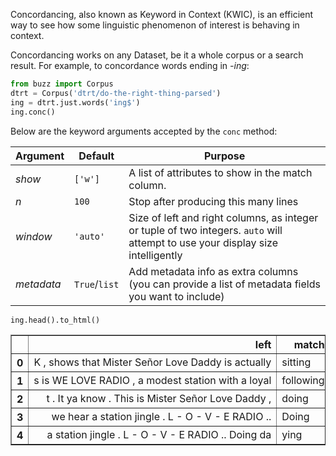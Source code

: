 Concordancing, also known as Keyword in Context (KWIC), is an efficient way to see how some linguistic phenomenon of interest is behaving in context.

Concordancing works on any Dataset, be it a whole corpus or a search result. For example, to concordance words ending in *-ing*:


```python
from buzz import Corpus
dtrt = Corpus('dtrt/do-the-right-thing-parsed')
ing = dtrt.just.words('ing$')
ing.conc()
```

Below are the keyword arguments accepted by the `conc` method:

| Argument | Default | Purpose                                           |
|----------|---------|---------------------------------------------------|
| *show*     | `['w']` | A list of attributes to show in the match column. |
| *n*         |  `100`       |   Stop after producing this many lines  |
| *window*         |  `'auto'`       |  Size of left and right columns, as integer or tuple of two integers. `auto` will attempt to use your display size intelligently                                    |
| *metadata*         |  `True`/`list`       |  Add metadata info as extra columns (you can provide a list of metadata fields you want to include)                        |


```python
ing.head().to_html()
```

<table border="1" class="dataframe" style="white-space: nowrap;">
  <col align="right">
  <thead>
    <tr style="text-align: right;">
      <th></th>
      <th>left</th>
      <th>match</th>
      <th>right</th>
      <th>file</th>
      <th>s</th>
      <th>camera_angle</th>
      <th>line</th>
      <th>loc</th>
      <th>scene</th>
      <th>sent_id</th>
      <th>setting</th>
      <th>speaker</th>
      <th>stage_direction</th>
      <th>text</th>
      <th>time</th>
      <th>voice-delivery</th>
    </tr>
  </thead>
  <tbody>
    <tr>
      <th>0</th>
      <td style="text-align: right;">K , shows that Mister Señor Love Daddy is actually</td>
      <td>sitting</td>
      <td>in a storefront window . The control booth looks d</td>
      <td>01-we-love-radio-station-storefront</td>
      <td>12</td>
      <td>NaN</td>
      <td>2</td>
      <td>INT</td>
      <td>1</td>
      <td>12</td>
      <td>WE LOVE RADIO STATION STOREFRONT</td>
      <td>MISTER SEÑOR LOVE DADDY</td>
      <td>True</td>
      <td>The last on your dial, but the first in ya hear...</td>
      <td>DAY</td>
      <td>NaN</td>
    </tr>
    <tr>
      <th>1</th>
      <td style="text-align: right;">s is WE LOVE RADIO , a modest station with a loyal</td>
      <td>following</td>
      <td>, * right in the heart of the neighborhood . The O</td>
      <td>01-we-love-radio-station-storefront</td>
      <td>14</td>
      <td>NaN</td>
      <td>_</td>
      <td>INT</td>
      <td>1</td>
      <td>14</td>
      <td>WE LOVE RADIO STATION STOREFRONT</td>
      <td>_</td>
      <td>True</td>
      <td>This is WE LOVE RADIO, a modest station with a ...</td>
      <td>DAY</td>
      <td>NaN</td>
    </tr>
    <tr>
      <th>2</th>
      <td style="text-align: right;">t . It ya know . This is Mister Señor Love Daddy ,</td>
      <td>doing</td>
      <td>the nasty to ya ears , ya ears to the nasty . I'se</td>
      <td>01-we-love-radio-station-storefront</td>
      <td>20</td>
      <td>NaN</td>
      <td>3</td>
      <td>INT</td>
      <td>1</td>
      <td>20</td>
      <td>WE LOVE RADIO STATION STOREFRONT</td>
      <td>MISTER SEÑOR LOVE DADDY</td>
      <td>True</td>
      <td>This is Mister Señor Love Daddy, doing the nast...</td>
      <td>DAY</td>
      <td>NaN</td>
    </tr>
    <tr>
      <th>3</th>
      <td style="text-align: right;">we hear a station jingle . L - O - V - E RADIO ..</td>
      <td>Doing</td>
      <td>da ying and yang da flip and Doing da ying and yan</td>
      <td>01-we-love-radio-station-storefront</td>
      <td>25</td>
      <td>NaN</td>
      <td>5</td>
      <td>INT</td>
      <td>1</td>
      <td>25</td>
      <td>WE LOVE RADIO STATION STOREFRONT</td>
      <td>MISTER SEÑOR LOVE DADDY</td>
      <td>True</td>
      <td>Doing da ying and yang da flip and Doing da yin...</td>
      <td>DAY</td>
      <td>NaN</td>
    </tr>
    <tr>
      <th>4</th>
      <td style="text-align: right;">a station jingle . L - O - V - E RADIO .. Doing da</td>
      <td>ying</td>
      <td>and yang da flip and Doing da ying and yang da fli</td>
      <td>01-we-love-radio-station-storefront</td>
      <td>25</td>
      <td>NaN</td>
      <td>5</td>
      <td>INT</td>
      <td>1</td>
      <td>25</td>
      <td>WE LOVE RADIO STATION STOREFRONT</td>
      <td>MISTER SEÑOR LOVE DADDY</td>
      <td>True</td>
      <td>Doing da ying and yang da flip and Doing da yin...</td>
      <td>DAY</td>
      <td>NaN</td>
    </tr>
  </tbody>
</table>
